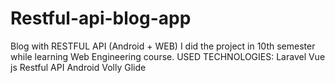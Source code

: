 # Restful-api-blog-app

Blog with RESTFUL API (Android + WEB)
I did the project in 10th semester while learning Web Engineering course. USED TECHNOLOGIES: 
Laravel 
Vue js 
Restful API 
Android 
Volly 
Glide
